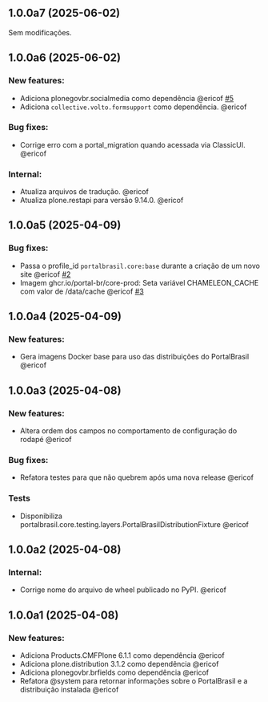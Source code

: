 ## 1.0.0a7 (2025-06-02)

Sem modificações.


## 1.0.0a6 (2025-06-02)


### New features:

- Adiciona plonegovbr.socialmedia como dependência @ericof [#5](https://github.com/portal-br/core/issues/5)
- Adiciona `collective.volto.formsupport` como dependência. @ericof 


### Bug fixes:

- Corrige erro com a portal_migration quando acessada via ClassicUI. @ericof 


### Internal:

- Atualiza arquivos de tradução. @ericof 
- Atualiza plone.restapi para versão 9.14.0. @ericof 

## 1.0.0a5 (2025-04-09)


### Bug fixes:

- Passa o profile_id `portalbrasil.core:base` durante a criação de um novo site @ericof [#2](https://github.com/portal-br/core/issues/2)
- Imagem ghcr.io/portal-br/core-prod: Seta variável CHAMELEON_CACHE com valor de /data/cache @ericof [#3](https://github.com/portal-br/core/issues/3)

## 1.0.0a4 (2025-04-09)


### New features:

- Gera imagens Docker base para uso das distribuições do PortalBrasil @ericof 

## 1.0.0a3 (2025-04-08)


### New features:

- Altera ordem dos campos no comportamento de configuração do rodapé @ericof 


### Bug fixes:

- Refatora testes para que não quebrem após uma nova release @ericof 


### Tests

- Disponibiliza portalbrasil.core.testing.layers.PortalBrasilDistributionFixture @ericof 

## 1.0.0a2 (2025-04-08)


### Internal:

- Corrige nome do arquivo de wheel publicado no PyPI. @ericof 

## 1.0.0a1 (2025-04-08)


### New features:

- Adiciona Products.CMFPlone 6.1.1 como dependência @ericof 
- Adiciona plone.distribution 3.1.2 como dependência @ericof 
- Adiciona plonegovbr.brfields como dependência @ericof 
- Refatora @system para retornar informações sobre o PortalBrasil e a distribuição instalada @ericof

